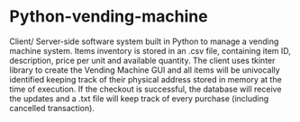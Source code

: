 # Python-vending-machine
Client/ Server-side software system built in Python to manage a vending machine system. 
Items inventory is stored in an .csv file, containing item ID, description, price per unit and available quantity.
The client uses tkinter library to create the Vending Machine GUI and all items will be univocally identified keeping track
of their physical address stored in memory at the time of execution.
If the checkout is successful, the database will receive the updates and a .txt file will keep track of every purchase (including cancelled transaction).
